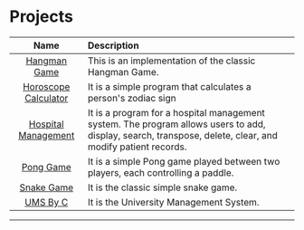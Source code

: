 
# Projects

|                      Name                       | Description                                                                                                                                                                                                                                      |
| :---------------------------------------------: | :----------------------------------------------------------------------------------------------------------------------------------------------------------------------------------------------------------------------------------------------- |
|         [Hangman Game](./hangman-game/)         | This is an implementation of the classic Hangman Game.                                                                                                                                                                                           |
| [Horoscope Calculator](./horoscope-calculator/) | It is a simple program that calculates a person's zodiac sign                                                                                                                                                                                    |
|  [Hospital Management](./hospital-management/)  | It is a program for a hospital management system. The program allows users to add, display, search, transpose, delete, clear, and modify patient records.                                  |
|            [Pong Game](./pong-game/)            | It is a simple Pong game played between two players, each controlling a paddle.                                                                                                                                                                  |
|           [Snake Game](./snake-game/)           | It is the classic simple snake game.          |
|           [UMS By C](./UMS-BY-C/)               | It is the University Management System.  |README.md…]()
_____________________________________________________________________________________________________________________________________________________________________________________________________________________



